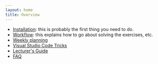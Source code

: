 ```yaml
---
layout: home
title: Overview
---
```


* [Installation](installation/): this is probably the first thing you need to do.
* [Workflow](workflow): this explains how to go about solving the exercises, etc.
* [Weekly planning](planning.md)
* [Visual Studio Code Tricks](vscode/)
* [Lecturer's Guide](lecturers/)
* [FAQ](faq.md)
